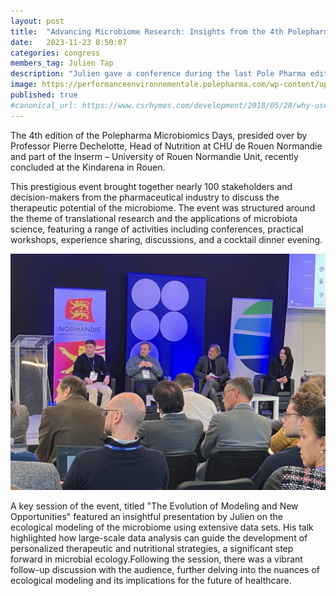 ```yaml
---
layout: post
title:  "Advancing Microbiome Research: Insights from the 4th Polepharma Microbiomics Days"
date:   2023-11-23 8:50:07
categories: congress
members_tag: Julien Tap
description: "Julien gave a conference during the last Pole Pharma edition"
image: https://performanceenvironnementale.polepharma.com/wp-content/uploads/sites/8/2020/02/POLEPHARMA_Logo_V2.png
published: true
#canonical_url: https://www.csrhymes.com/development/2018/05/28/why-use-a-static-site-generator.html
---
```



The 4th edition of the Polepharma Microbiomics Days, presided over by Professor Pierre Dechelotte, Head of Nutrition at CHU de Rouen Normandie and part of the Inserm – University of Rouen Normandie Unit, recently concluded at the Kindarena in Rouen. 

This prestigious event brought together nearly 100 stakeholders and decision-makers from the pharmaceutical industry to discuss the therapeutic potential of the microbiome. The event was structured around the theme of translational research and the applications of microbiota science, featuring a range of activities including conferences, practical workshops, experience sharing, discussions, and a cocktail dinner evening.


![](/img/pole_pharma.jpg)

A key session of the event, titled "The Evolution of Modeling and New Opportunities" featured an insightful presentation by Julien on the ecological modeling of the microbiome using extensive data sets. His talk highlighted how large-scale data analysis can guide the development of personalized therapeutic and nutritional strategies, a significant step forward in microbial ecology.Following the session, there was a vibrant follow-up discussion with the audience, further delving into the nuances of ecological modeling and its implications for the future of healthcare. 

